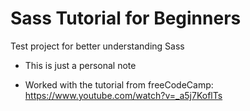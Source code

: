 # Sass Tutorial for Beginners

Test project for better understanding Sass

- This is just a personal note

- Worked with the tutorial from freeCodeCamp: https://www.youtube.com/watch?v=_a5j7KoflTs
